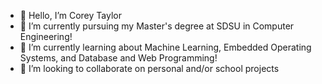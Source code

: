 - 👋 Hello, I’m Corey Taylor
- 🔭 I’m currently pursuing my Master's degree at SDSU in Computer Engineering!
- 🌱 I’m currently learning about Machine Learning, Embedded Operating Systems, and Database and Web Programming!
- 👯 I’m looking to collaborate on personal and/or school projects
